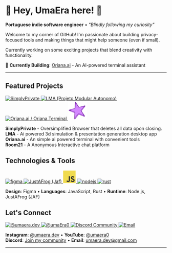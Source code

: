 # 💛 Hey, UmaEra here! 💛

**Portuguese indie software engineer** • *"Blindly following my curiosity"*

Welcome to my corner of GitHub! I'm passionate about building privacy-focused tools and making things that might help someone (even if small). 
<p></p>
Currently working on some exciting projects that blend creativity with functionality.

🚀 **Currently Building**: [Oriana.ai](https://github.com/PuplProject/Oriana.Terminal) - An AI-powered terminal assistant

---

## Featured Projects

<p> 
<a href="https://simplyprivate.github.io" target="_blank" rel="noreferrer"> 
    <img src="https://umaera.github.io/icons/app-icons/scah.png" alt="SimplyPrivate" width="60"/> 
</a> 
<a href="https://youtube.com/watch?v=-JSLFRz1zII" target="_blank" rel="noreferrer"> 
    <img src="https://umaera.github.io/icons/lib-icons/LMA.png" alt="LMA (Projeto Modular Autonomo)" width="60"/> 
</a> 
<a href="https://github.com/PuplProject/Oriana.Terminal" target="_blank" rel="noreferrer"> 
    <img src="https://camo.githubusercontent.com/c90cc73b6d65b6d2288d6e7415be0abc977e53d6f3f8424ae23bb8673d624eab/68747470733a2f2f756d616572612e6769746875622e696f2f69636f6e732f6c69622d69636f6e732f4f7269616e612e706e67" alt="Oriana.ai / Oriana.Terminal" width="60"/> 
</a>
<a href="https://github.com/notYarazi/room21" target="_blank" rel="noreferrer"> 
    <img src="https://github.com/NotYarazi/room21/blob/main/brand/Room21.png" alt="Room21" width="60"/> 
</a> 
</p>

**SimplyPrivate** - Oversimplified Browser that deletes all data opon closing.  
**LMA** - Ai powered 3d simulation & presentation generation desktop app  
**Oriana.ai** - An simple ai powered terminal with convenient tools  
**Room21** - A Anonymous Interactive chat platform  

## Technologies & Tools

<p> 
<a href="https://www.figma.com/" target="_blank" rel="noreferrer"> 
    <img src="https://vectorlogo.zone/logos/figma/figma-icon.svg" alt="figma" width="40"/> 
</a> 
<a href="https://github.com/azayraTeam" target="_blank" rel="noreferrer">
    <img src="https://umaera.github.io/icons/new-pack-icons/tile.justafrog.png" alt="JustAFrog (Jaf)" width="40"/>
</a>
<a href="https://developer.mozilla.org/en-US/docs/Web/JavaScript" target="_blank" rel="noreferrer"> 
    <img src="https://raw.githubusercontent.com/devicons/devicon/master/icons/javascript/javascript-original.svg" alt="javascript" width="40"/> 
</a> 
<a href="https://nodejs.org" target="_blank" rel="noreferrer"> 
    <img src="https://cdn-icons-png.freepik.com/512/15379/15379746.png" alt="nodejs" width="40"/> 
</a> 
<a href="https://rust-lang.org" target="_blank" rel="noreferrer"> 
    <img src="https://img.icons8.com/?size=512&id=t7vIvDXazOGO&format=png" alt="rust" width="40"/> 
</a>
</p>

**Design**: Figma • **Languages**: JavaScript, Rust • **Runtime**: Node.js, JustAFrog (JAF)

## Let's Connect

<p> 
<a href="https://instagram.com/umaera.dev" target="_blank" rel="noreferrer"> 
    <img src="https://upload.wikimedia.org/wikipedia/commons/thumb/a/a5/Instagram_icon.png/768px-Instagram_icon.png" alt="@umaera.dev" width="40"/> 
</a> 
<a href="https://youtube.com/@umaera0" target="_blank" rel="noreferrer"> 
    <img src="https://static.vecteezy.com/system/resources/thumbnails/023/986/480/small_2x/youtube-logo-youtube-logo-transparent-youtube-icon-transparent-free-free-png.png" alt="@umaEra0" width="40"/> 
</a> 
<a href="https://discord.gg/XjvVs2RHqH" target="_blank" rel="noreferrer"> 
    <img src="https://images.icon-icons.com/2108/PNG/512/discord_icon_130958.png" alt="Discord Community" width="40"/> 
</a>     
<a href="mailto:umaera.dev@gmail.com" target="_blank" rel="noreferrer"> 
    <img src="https://upload.wikimedia.org/wikipedia/commons/thumb/7/7e/Gmail_icon_%282020%29.svg/1280px-Gmail_icon_%282020%29.svg.png" alt="Email" width="40"/> 
</a> 
</p>

**Instagram**: [@umaera.dev](https://instagram.com/umaera.dev) • **YouTube**: [@umaera0](https://youtube.com/@umaera0)  
**Discord**: [Join my community](https://discord.gg/XjvVs2RHqH) • **Email**: [umaera.dev@gmail.com](mailto:umaera.dev@gmail.com)

---
